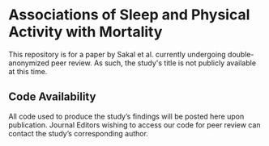# Associations of Sleep and Physical Activity with Mortality 
This repository is for a paper by Sakal et al. currently undergoing double-anonymized peer review. As such, the study's title is not publicly available at this time. 

## Code Availability 
All code used to produce the study’s findings will be posted here upon publication. Journal Editors wishing to access our code for peer review can contact the study’s corresponding author.
